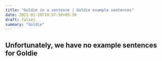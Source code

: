 ```yaml
---
title: "Goldie in a sentence | Goldie example sentences"
date: 2021-01-20T19:57:50+05:30
draft: falses
summary: "Goldie"
---
```

## Unfortunately, we have no example sentences for Goldie                 
